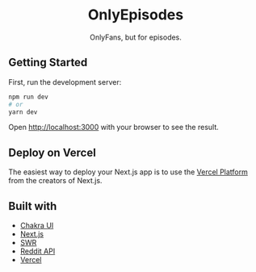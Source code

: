<h1 align="center">
  OnlyEpisodes
</h1>

<p align="center">
  OnlyFans, but for episodes.
</p>

## Getting Started

First, run the development server:

```bash
npm run dev
# or
yarn dev
```

Open [http://localhost:3000](http://localhost:3000) with your browser to see the result.

## Deploy on Vercel

The easiest way to deploy your Next.js app is to use the [Vercel Platform](https://vercel.com/import?utm_medium=default-template&filter=next.js&utm_source=create-next-app&utm_campaign=create-next-app-readme) from the creators of Next.js.

## Built with

- [Chakra UI](https://chakra-ui.com/)
- [Next.js](https://nextjs.org/)
- [SWR](https://swr.vercel.app/)
- [Reddit API](https://www.reddit.com/dev/api/)
- [Vercel](https://vercel.com)


